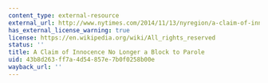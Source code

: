 ```yaml
---
content_type: external-resource
external_url: http://www.nytimes.com/2014/11/13/nyregion/a-claim-of-innocence-is-no-longer-a-roadblock-to-parole.html?hp&action=click&pgtype=Homepage&module=second-column-region&region=top-news&WT.nav=top-news
has_external_license_warning: true
license: https://en.wikipedia.org/wiki/All_rights_reserved
status: ''
title: A Claim of Innocence No Longer a Block to Parole
uid: 43b8d263-ff7a-4d54-857e-7b0f0258b00e
wayback_url: ''
---
```


